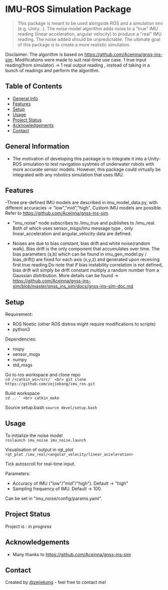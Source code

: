# IMU-ROS Simulation Package

> This package is meant to be used alongside ROS and a simulation env (e.g. Unity...). The noise model algorithm adds noise to a "true" IMU reading (linear acceleration, angular velocity) to produce a "real" IMU reading. The noise added should be unpredictable. The ultimate goal of this package is to create a more realistic simulation.

<!-- > Live demo [_here_](https://www.example.com). If you have the project hosted somewhere, include the link here. -->

Disclaimer: The algorithm is based on https://github.com/Aceinna/gnss-ins-sim. Modifications were made to suit real-time use case. 1 true input reading(from simulator) -> 1 real output reading , instead of taking in a bunch of readings and perform the algorithm.

## Table of Contents

- [General Info](#general-information)
- [Features](#features)
- [Setup](#setup)
- [Usage](#usage)
- [Project Status](#project-status)
- [Acknowledgements](#acknowledgements)
- [Contact](#contact)
<!-- - [Imu Models](#imu-models) -->
<!-- - [Room for Improvement](#room-for-improvement) -->
<!-- * [License](#license) -->

## General Information

- The motivation of developing this package is to integrate it into a Unity-ROS simulation to test navigation systmes of underwater robots with more accurate sensor models. However, this package could virtually be integrated with any robotics simulation that uses IMU.

<!-- You don't have to answer all the questions - just the ones relevant to your project. -->

## Features

-Three pre-defined IMU models are described in imu_model_data.py, with different accuracies -> "low","mid","high". Custom IMU models are possible. Refer to https://github.com/Aceinna/gnss-ins-sim.

- "imu_noise" node subscribes to /imu_true and publishes to /imu_real. Both of which uses sensor_msgs/Imu message type , only linear_acceleration and angular_velocity data are defined.

- Noises are due to bias constant, bias drift and white noise(random walk). Bias drift is the only component that accumulates over time. The bias parameters (a,b) which can be found in imu_gen_model.py / bias_drift() are fixed for each axis (x,y,z) and generated upon receiving first true reading.Do note that if bias instability correlation is not defined, bias drift will simply be drift constant multiply a random number from a Gaussian distribution. More details can be found -> https://github.com/Aceinna/gnss-ins-sim/blob/master/gnss_ins_sim/docs/gnss-ins-sim-doc.md

<!-- ## Imu Models

Demo of pre-defined IMU models:

AHRS380 (low accuracy) -->


## Setup

Requirement:

- ROS Noetic (other ROS distros might require modifications to scripts)
- python3

Dependencies:

- rospy
- sensor_msgs
- numpy
- std_msgs

Go to ros workspace and clone repo <br>
```cd /<catkin_ws>/src/` <br>
git clone https://github.com/zejiekong/imu_ros.git```

Build workspace <br>
```cd .. ` <br>
catkin_make```

Source setup.bash
```source devel/setup.bash```

## Usage

To initialize the noise model <br>
```roslaunch imu_noise imu_noise.launch```

Visualisation of output in rqt_plot <br>
```rqt_plot /imu_real/<angular_velocity/linear_acceleration>```<br>

Tick autoscroll for real-time input.

Parameters:

- Accuracy of IMU ("low"/"mid"/"high"). Default -> "high"
- Sampling frequency of IMU. Default -> 100.

Can be set in "imu_noise/config/params.yaml".

## Project Status

<!--
Project is: _in progress_ / _complete_ / _no longer being worked on_. If you are no longer working on it, provide reasons why. -->

Project is : _in progress_

<!-- ## Room for Improvement

Include areas you believe need improvement / could be improved. Also add TODOs for future development.

Room for improvement:

- Improvement to be done 1
- Improvement to be done 2

To do:

- Feature to be added 1
- Feature to be added 2 -->

## Acknowledgements

<!-- Give credit here. -->

<!-- - This project was inspired by...
- This project was based on [this tutorial](https://www.example.com). -->

- Many thanks to https://github.com/Aceinna/gnss-ins-sim

## Contact

Created by [@zejiekong](https://zejiekong.github.io/Portfolio/) - feel free to contact me!

<!-- Optional -->
<!-- ## License -->
<!-- This project is open source and available under the [... License](). -->

<!-- You don't have to include all sections - just the one's relevant to your project -->
